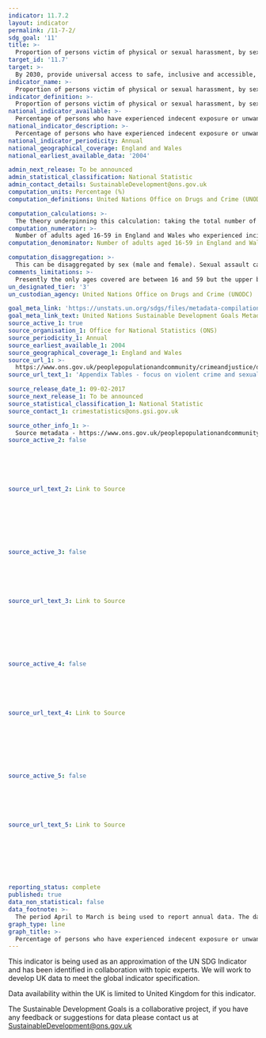 ```yaml
---
indicator: 11.7.2
layout: indicator
permalink: /11-7-2/
sdg_goal: '11'
title: >-
  Proportion of persons victim of physical or sexual harassment, by sex, age, disability status and place of occurrence, in the previous 12 months
target_id: '11.7'
target: >-
  By 2030, provide universal access to safe, inclusive and accessible, green and public spaces, in particular for women and children, older persons and persons with disabilities
indicator_name: >-
  Proportion of persons victim of physical or sexual harassment, by sex, age, disability status and place of occurrence, in the previous 12 months
indicator_definition: >-
  Proportion of persons victim of physical or sexual harassment, by sex, age, disability status and place of occurrence, in the previous 12 months
national_indicator_available: >-
  Percentage of persons who have experienced indecent exposure or unwanted sexual touching in the previous twelve months
national_indicator_description: >-
  Percentage of persons who have experienced indecent exposure or unwanted sexual touching in the previous twelve months
national_indicator_periodicity: Annual
national_geographical_coverage: England and Wales
national_earliest_available_data: '2004'

admin_next_release: To be announced
admin_statistical_classification: National Statistic
admin_contact_details: SustainableDevelopment@ons.gov.uk
computation_units: Percentage (%)
computation_definitions: United Nations Office on Drugs and Crime (UNODC)

computation_calculations: >-
  The theory underpinning this calculation: taking the total number of adults aged 16 to 59 in England and Wales who experienced incidents of indecent exposure or unwanted sexual touching in the previous twelve months and divided this by the total number of adults with the same age category in England/Wales and multiplied by 100. 
computation_numerator: >-
  Number of adults aged 16-59 in England and Wales who experienced incidents of indecent exposure or unwanted sexual touching in the previous twelve months * 100 
computation_denominator: Number of adults aged 16-59 in England and Wales

computation_disaggregation: >-
  This can be disaggregated by sex (male and female). Sexual assault category (by partner, by family member). This disaggregation can be further disaggregated amongst each other (e.g. sexual assault category by sex). 
comments_limitations: >-
  Presently the only ages covered are between 16 and 59 but the upper bound of this is likely to increase over time. The original figures refer to data that runs from April of that year to March the following year. For example 2015 data date range is from April 2015 to March 2016. The headline data are published in July, however the specific breakdowns (disaggregation’s, i.e. age, gender, etc) are published in February. Coverage is limited to England and Wales. 
un_designated_tier: '3'
un_custodian_agency: United Nations Office on Drugs and Crime (UNODC)  

goal_meta_link: 'https://unstats.un.org/sdgs/files/metadata-compilation/Metadata-Goal-11.pdf'
goal_meta_link_text: United Nations Sustainable Development Goals Metadata (PDF 4.0 MB)
source_active_1: true
source_organisation_1: Office for National Statistics (ONS)
source_periodicity_1: Annual 
source_earliest_available_1: 2004
source_geographical_coverage_1: England and Wales 
source_url_1: >-
  https://www.ons.gov.uk/peoplepopulationandcommunity/crimeandjustice/datasets/appendixtablesfocusonviolentcrimeandsexualoffences
source_url_text_1: 'Appendix Tables - focus on violent crime and sexual offences'

source_release_date_1: 09-02-2017
source_next_release_1: To be announced
source_statistical_classification_1: National Statistic
source_contact_1: crimestatistics@ons.gsi.gov.uk

source_other_info_1: >-
  Source metadata - https://www.ons.gov.uk/peoplepopulationandcommunity/crimeandjustice/qmis/crimeandjusticeqmi & https://www.ons.gov.uk/peoplepopulationandcommunity/crimeandjustice/methodologies/crimeandjusticemethodology
source_active_2: false






source_url_text_2: Link to Source








source_active_3: false






source_url_text_3: Link to Source








source_active_4: false






source_url_text_4: Link to Source








source_active_5: false






source_url_text_5: Link to Source








reporting_status: complete
published: true
data_non_statistical: false
data_footnote: >-
  The period April to March is being used to report annual data. The date on the X axis is the year at the start of the period
graph_type: line
graph_title: >-
  Percentage of persons who have experienced indecent exposure or unwanted sexual touching in the previous 12 months
---
```

This indicator is being used as an approximation of the UN SDG Indicator and has been identified in collaboration with topic experts. We will work to develop UK data to meet the global indicator specification.
  
Data availability within the UK is limited to United Kingdom for this indicator.
  
The Sustainable Development Goals is a collaborative project, if you have any feedback or suggestions for data please contact us at <SustainableDevelopment@ons.gov.uk>

